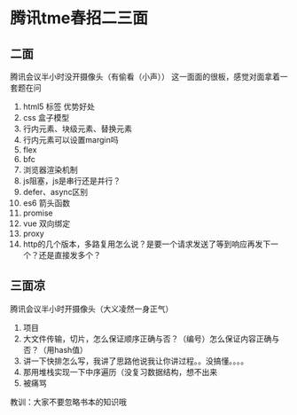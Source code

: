 # 腾讯tme春招二三面
## 二面
腾讯会议半小时没开摄像头（有偷看（小声））
这一面面的很板，感觉对面拿着一套题在问
1. html5 标签 优势好处
2. css 盒子模型
3. 行内元素、块级元素、替换元素
4. 行内元素可以设置margin吗
5. flex
6. bfc
7. 浏览器渲染机制
8. js阻塞，js是串行还是并行？
9. defer、async区别
10. es6 箭头函数
11. promise 
12. vue 双向绑定
13. proxy
14. http的几个版本，多路复用怎么说？是要一个请求发送了等到响应再发下一个？还是直接发多个？

## 三面凉
腾讯会议半小时开摄像头（大义凌然一身正气）
1. 项目
2. 大文件传输，切片，怎么保证顺序正确与否？（编号）怎么保证内容正确与否？（用hash值）
3. 讲一下快排怎么写，我讲了思路他说我让你讲过程。。没搞懂。。。。
4. 那用堆栈实现一下中序遍历（没复习数据结构，想不出来
5. 被痛骂

教训：大家不要忽略书本的知识哦